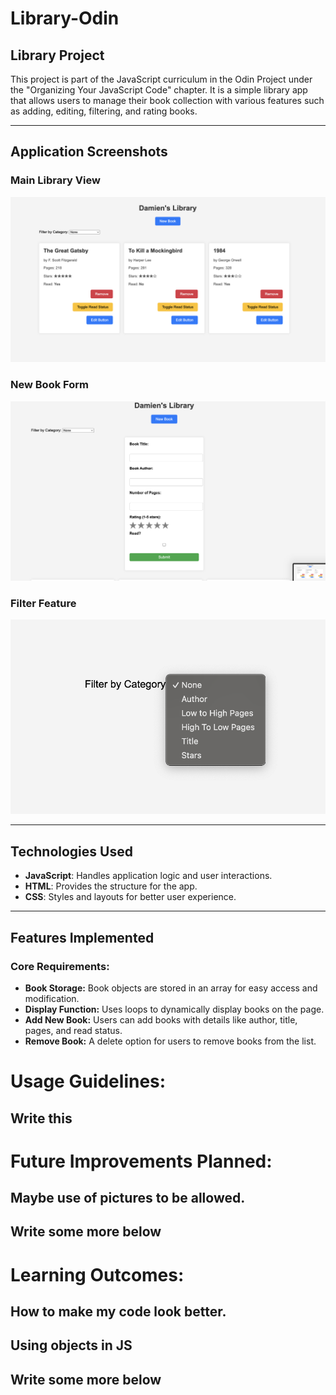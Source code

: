 # **Library-Odin**

## **Library Project**
This project is part of the JavaScript curriculum in the Odin Project under the "Organizing Your JavaScript Code" chapter. It is a simple library app that allows users to manage their book collection with various features such as adding, editing, filtering, and rating books.

---

## **Application Screenshots**

### **Main Library View**  
![Library Screenshot](/library-odin.png)  

### **New Book Form**  
![Add Book Screenshot](/newbook.png)  

### **Filter Feature**  
![Filter Screenshot](/filter.png)  

---

## **Technologies Used**
- **JavaScript**: Handles application logic and user interactions.
- **HTML**: Provides the structure for the app.
- **CSS**: Styles and layouts for better user experience.

---

## **Features Implemented**

### **Core Requirements:**
- **Book Storage:** Book objects are stored in an array for easy access and modification.
- **Display Function:** Uses loops to dynamically display books on the page.
- **Add New Book:** Users can add books with details like author, title, pages, and read status.
- **Remove Book:** A delete option for users to remove books from the list.


# Usage Guidelines:
## Write this

# Future Improvements Planned:
## Maybe use of pictures to be allowed.
## Write some more below

# Learning Outcomes:
## How to make my code look better.
## Using objects in JS
## Write some more below


<!-- 
Tasks To-Do:
1. add a function to the script that takes in arguements, store new book object to an array, and create a book from those arguments +++
2. wite a fucntion tha loops thorugh and displays each book +++
3. New book button that opens a form for the user to fill out +++
4. Add a button on each book’s display to remove the book from the library. +++
5. Add a button on each book’s display to change its read status. +++
6. Add a drop down to sort through library based on different filters +++
7. Add an edit option for the user to edit a specific book +++
8. Add a ratings option for user +++




-->
